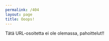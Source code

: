 ```yaml
---
permalink: /404
layout: page
title: Ooops!
---
```


Tätä URL-osoitetta ei ole olemassa, pahoittelut!!
